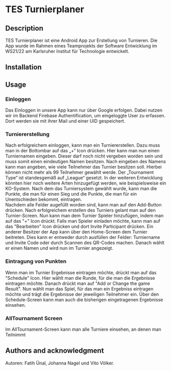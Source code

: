 # TES Turnierplaner

## Description
TES Turnierplaner ist eine Android App zur Erstellung von Turnieren. Die App wurde im Rahmen eines 
Teamprojekts der Software Entwicklung im WS21/22 am Karlsruher Institut für Technologie entwickelt.

## Installation

## Usage
### Einloggen
Das Einloggen in unsere App kann nur über Google erfolgen. Dabei nutzen wir im Backend Firebase Authentification, um eingeloggte User zu erfassen. Dort werden sie mit ihrer Mail und einer UID gespeichert.
### Turniererstellung
Nach erfolgreichem einloggen, kann man ein Turniererstellen. Dazu muss man in der Bottombar auf das „+“ Icon drücken. Hier kann man nun einen Turniernamen eingeben. Dieser darf noch nicht vergeben worden sein und muss somit einen eindeutigen Namen besitzen. Nach eingeben des Namens kann man angeben, wie viele Teilnehmer das Turnier besitzen soll. Hierbei können nicht mehr als 99 Teilnehmer gewählt werde. Der „Tournament Type“ ist standesgemäß auf „League“ gesetzt. In der weiteren Entwicklung könnten hier noch weitere Arten hinzugefügt werden, wie beispielsweise ein KO-System. Nach dem das Turniersystem gewählt wurde, kann man die Punkte, die man für einen Sieg und die Punkte, die man für ein Unentschieden bekommt, eintragen.  
Nachdem alle Felder augefüllt worden sind, kann man auf den Add-Button drücken. Nach erfolgreichem erstellen des Turniers gelant man auf den Turnier-Screen. Nun kann man dem Turnier Spieler hinzufügen, indem man auf das "+" Icon drückt. Falls man Spieler einladen möchte, kann man auf das "Bearbeiten" Icon drücken und dort Invite Participant drücken. Ein anderer Besitzer der App kann über den Home-Screen dem Turnier beitreten. Dies kann er entweder durch ausfüllen der Felder: Turniername und Invite Code oder durch Scannen des QR-Codes machen. Danach wählt er einen Namen und wird nun im Turnier angezeigt.
### Eintragung von Punkten
Wenn man im Turnier Ergebnisse eintragen möchte, drückt man auf das "Schedule" Icon. Hier wählt man die Runde, für die man die Ergebnisse eintragen möchte. Danach drückt man auf "Add or Change the game Result". Nun wählt man das Spiel, für das man ein Ergebniss eintragen möchte und trägt die Ergebnisse der jeweiligen Teilnehmer ein. 
Über den Schedule-Screen kann man auch die bisherigen eingetragenen Ergebnisse einsehen. 
### AllTournament Screen
Im AllTournament-Screen kann man alle Turniere einsehen, an denen man Teilnimmt

## Authors and acknowledgment
Autoren: Fatih Ünal, Johanna Nagel und Vito Völker.
